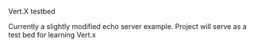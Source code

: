 Vert.X testbed

Currently a slightly modified echo server example. Project will serve as a test bed for learning Vert.x
